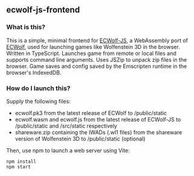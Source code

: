 ## ecwolf-js-frontend

### What is this?

This is a simple, minimal frontend for [ECWolf-JS](https://github.com/54ac/ecwolf-js), a WebAssembly port of [ECWolf](https://maniacsvault.net/ecwolf/), used for launching games like Wolfenstein 3D in the browser. Written in TypeScript. Launches game from remote or local files and supports command line arguments. Uses JSZip to unpack zip files in the browser. Game saves and config saved by the Emscripten runtime in the browser's IndexedDB.

### How do I launch this?

Supply the following files:

- ecwolf.pk3 from the latest release of ECWolf to /public/static
- ecwolf.wasm and ecwolf.js from the latest release of ECWolf-JS to /public/static and /src/static respectively
- shareware.zip containing the IWADs (.wl1 files) from the shareware version of Wolfenstein 3D to /public/static (optional)

Then, use npm to launch a web server using Vite:

```
npm install
npm start
```
